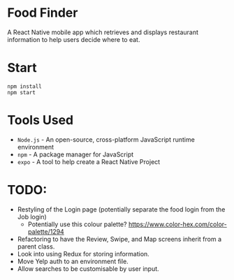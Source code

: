 # Food Finder
A React Native mobile app which retrieves and displays restaurant information to help users decide where to eat.

# Start
```
npm install
npm start
```

# Tools Used
- `Node.js` - An open-source, cross-platform JavaScript runtime environment
- `npm` - A package manager for JavaScript
- `expo` - A tool to help create a React Native Project

# TODO:
- Restyling of the Login page (potentially separate the food login from the Job login)
    - Potentially use this colour palette? https://www.color-hex.com/color-palette/1294 
- Refactoring to have the Review, Swipe, and Map screens inherit from a parent class.
- Look into using Redux for storing information.
- Move Yelp auth to an environment file.
- Allow searches to be customisable by user input.
